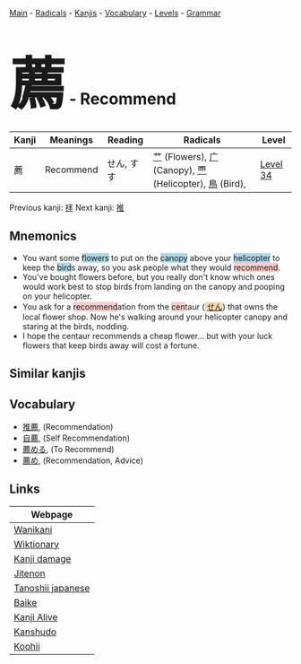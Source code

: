<style> bigfont {font-size: 100px}</style>
[Main](../index.md) -
[Radicals](../radicals.md) -
[Kanjis](../kanjis.md) -
[Vocabulary](../vocabulary.md) -
[Levels](../levels.md) -
[Grammar](../grammar.md)
# <bigfont> 薦</bigfont> - Recommend 

| Kanji | Meanings | Reading | Radicals | Level |
| --- | --- | --- | --- | --- |
| 薦 | Recommend | せん, すす | [艹](../radicals/艹.md) (Flowers), [广](../radicals/广.md) (Canopy), [覀](../radicals/覀.md) (Helicopter), [鳥](../radicals/鳥.md) (Bird),  | [Level 34](../levels/wk_level34.md) |

Previous kanji: [拝](拝.md) Next kanji: [推](推.md) 

## Mnemonics
 * You want some <span style="background-color:#ADD8E6"> flowers</span> to put on the <span style="background-color:#ADD8E6"> canopy</span> above your <span style="background-color:#ADD8E6"> helicopter</span> to keep the <span style="background-color:#ADD8E6"> bird</span>s away, so you ask people what they would <span style="background-color:#ffcccb"> recommend</span>.
* You've bought flowers before, but you really don't know which ones would work best to stop birds from landing on the canopy and pooping on your helicopter.
* You ask for a <span style="background-color:#ffcccb"> recommend</span>ation from the <span style="background-color:#ffcccb"> cen</span>taur (<span style="background-color:#fed8b1"> [せん](https://jisho.org/search/せん)</span>) that owns the local flower shop. Now he's walking around your helicopter canopy and staring at the birds, nodding.
* I hope the centaur recommends a cheap flower... but with your luck flowers that keep birds away will cost a fortune.


## Similar kanjis
 


## Vocabulary
 * [推薦](../vocabulary/薦.md), (Recommendation)
* [自薦](../vocabulary/薦.md), (Self Recommendation)
* [薦める](../vocabulary/薦.md), (To Recommend)
* [薦め](../vocabulary/薦.md), (Recommendation, Advice)



## Links 

| Webpage |
| --- |
| [Wanikani          ](https://www.wanikani.com/kanji/薦) |
| [Wiktionary        ](https://en.wiktionary.org/wiki/薦) |
| [Kanji damage      ](http://www.kanjidamage.com/kanji/search?utf8=✓&q=薦) |
| [Jitenon           ](https://jitenon.com/kanji/薦) |
| [Tanoshii japanese ](https://www.tanoshiijapanese.com/dictionary/kanji.cfm?k=薦) |
| [Baike             ](https://baike.baidu.com/item/薦) |
| [Kanji Alive       ](https://app.kanjialive.com/薦) |
| [Kanshudo          ](https://www.kanshudo.com/searchmn?q=薦) |
| [Koohii            ](https://kanji.koohii.com/study/kanji/薦) |
